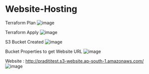 # Website-Hosting

Terraform Plan
![image](https://user-images.githubusercontent.com/118342278/218402099-c2623694-4d38-46a9-a2fc-db71c9ed21c5.png)

Terraform Apply
![image](https://user-images.githubusercontent.com/118342278/218402185-163067c3-cece-473a-a1e9-86785d325f7c.png)

S3 Bucket Created
![image](https://user-images.githubusercontent.com/118342278/218402241-4ab05dd9-bddb-44f5-b7bf-c49a82dca7ea.png)

Bucket Properties to get Website URL
![image](https://user-images.githubusercontent.com/118342278/218402356-2c1a2c8d-c9af-4c4a-b29a-88afd253c3bd.png)

Website : http://pradititest.s3-website.ap-south-1.amazonaws.com/
![image](https://user-images.githubusercontent.com/118342278/218402387-74b9a1f5-f3f1-47f5-90e5-83bcbdac0cf2.png)
